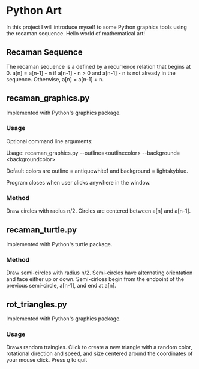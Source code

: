 # Python Art
In this project I will introduce myself to some Python graphics tools using the recaman sequence. Hello world of mathematical art!

## Recaman Sequence
The recaman sequence is a defined by a recurrence relation that begins at 0. a[n] = a[n-1] - n if a[n-1] - n > 0 and a[n-1] - n is not already in the sequence. Otherwise, a[n] = a[n-1] + n.

## recaman_graphics.py
Implemented with Python's graphics package.

### Usage
Optional command line arguments:

Usage: recaman_graphics.py --outline=\<outlinecolor\> --background=\<backgroundcolor\>

Default colors are outline = antiquewhite1 and background = lightskyblue.

Program closes when user clicks anywhere in the window.

### Method
Draw circles with radius n/2.
Circles are centered between a[n] and a[n-1].

## recaman_turtle.py
Implemented with Python's turtle package.

### Method
Draw semi-circles with radius n/2.
Semi-circles have alternating orientation and face either up or down.
Semi-cirlces begin from the endpoint of the previous semi-circle, a[n-1], and end at a[n].

## rot_triangles.py
Implemented with Python's graphics package.

### Usage
Draws random traingles. Click to create a new triangle with a random color, rotational direction and speed, and size centered around the coordinates of your mouse click. Press *q* to quit